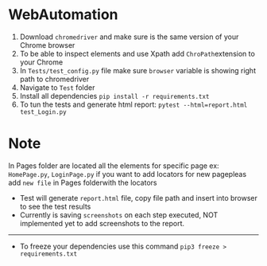 # WebAutomation

1. Download ```chromedriver``` and make sure is the same version of your Chrome browser
2. To be able to inspect elements and use Xpath add ```ChroPath```extension to your Chrome
3. In `Tests/test_config.py` file make sure ```browser``` variable is showing right path to chromedriver
4. Navigate to ```Test``` folder
5. Install all dependencies ```pip install -r requirements.txt``` 
6. To tun the tests and generate html report:
```pytest --html=report.html test_Login.py ```
# Note
In Pages folder are  located all the elements for specific page ex:
```HomePage.py```, ```LoginPage.py``` if you want to add locators for new pagepleas add ```new file```
in Pages folderwith the locators

- Test will generate ```report.html``` file, copy file path and insert into browser to see the test 
results
- Currently is saving ```screenshots``` on each step executed, NOT implemented yet to add screenshots 
to the report.

---
- To freeze your dependencies use this command ```pip3 freeze > requirements.txt ```